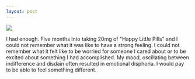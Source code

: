 ```yaml
---
layout: post
---
```

<img src="{{ site.baseurl }}/images/citalopram.jpg" class="fit image">

I had enough. Five months into taking 20mg of "Happy Little Pills" and I could not remember what it was like to have a strong feeling. I could not remember what it felt like to be worried for someone I cared about or to be excited about something I had accomplished. My mood, oscillating between indifference and disdain often resulted in emotional disphoria. I would pay to be able to feel something different.
